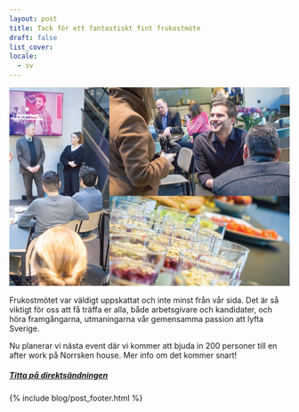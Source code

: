 ```yaml
---
layout: post
title: Tack för ett fantastiskt fint frukostmöte
draft: false
list_cover:
locale:
  - sv
---
```


![Frukostmöte](/assets/images/blog/frukostmotetack-01.png)

Frukostmötet var väldigt uppskattat och inte minst från vår sida. Det är så viktigt för oss att få träffa er alla, både arbetsgivare och kandidater, och höra framgångarna, utmaningarna vår gemensamma passion att lyfta Sverige.

Nu planerar vi nästa event där vi kommer att bjuda in 200 personer till en after work på Norrsken house. Mer info om det kommer snart!

##### [Titta på direktsändningen](https://www.facebook.com/pg/JustArrivedSE/videos/?ref=page_internal)


{% include blog/post_footer.html %}
